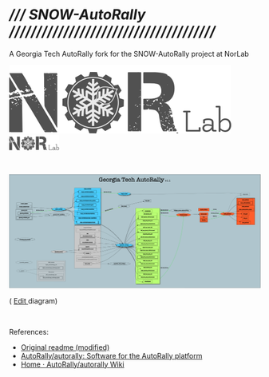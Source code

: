 # _/// SNOW-AutoRally //////////////////////////////////////_

A Georgia Tech AutoRally fork for the SNOW-AutoRally project at NorLab

![norlab logo acronym dark](images/norlab_logo_acronym_dark.png)
<img src="images/norlab_logo_acronym_dark.png" width="100">



<br>
<p>
<a href="https://viewer.diagrams.net/?target=blank&highlight=0000ff&title=Georgia_Tech_AutoRally_v1.drawio#Uhttps%3A%2F%2Fraw.githubusercontent.com%2FRedLeader962%2Fautorally%2FSNOW-melodic-devel%2Fdrawio%2FGeorgia_Tech_AutoRally_v1.drawio">
<img src="drawio/Georgia_Tech_AutoRally_v1.png" alt="The Georgia_Tech_AutoRally_v1.png diagram">
</a>
</p>
<p>
( <a href="https://app.diagrams.net/?mode=github#HRedLeader962%2Fautorally%2FSNOW-melodic-devel%2Fdrawio%2FGeorgia_Tech_AutoRally_v1.drawio" target="_blank" rel="noopener noreferrer">Edit
</a>
diagram)
</p>
<br>

References:
- [Original readme (modified)](README.md) 
- [AutoRally/autorally: Software for the AutoRally platform](https://github.com/AutoRally/autorally)
- [Home · AutoRally/autorally Wiki](https://github.com/AutoRally/autorally/wiki)